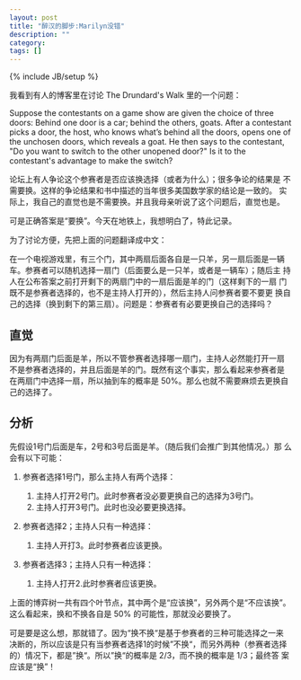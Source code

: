 ```yaml
---
layout: post
title: "醉汉的脚步:Marilyn没错"
description: ""
category:
tags: []
---
```

{% include JB/setup %}

我看到有人的博客里在讨论 The Drundard's Walk 里的一个问题：

Suppose the contestants on a game show are given the choice of three
doors: Behind one door is a car; behind the others, goats. After a
contestant picks a door, the host, who knows what’s behind all the
doors, opens one of the unchosen doors, which reveals a goat. He then
says to the contestant, "Do you want to switch to the other unopened
door?" Is it to the contestant's advantage to make the switch?

论坛上有人争论这个参赛者是否应该换选择（或者为什么）；很多争论的结果是
不需要换。这样的争论结果和书中描述的当年很多美国数学家的结论是一致的。
实际上，我自己的直觉也是不需要换。并且我母亲听说了这个问题后，直觉也是。

可是正确答案是“要换”。今天在地铁上，我想明白了，特此记录。

为了讨论方便，先把上面的问题翻译成中文：

在一个电视游戏里，有三个门，其中两扇后面各自是一只羊，另一扇后面是一辆
车。参赛者可以随机选择一扇门（后面要么是一只羊，或者是一辆车）；随后主
持人在公布答案之前打开剩下的两扇门中的一扇后面是羊的门（这样剩下的一扇
门既不是参赛者选择的，也不是主持人打开的），然后主持人问参赛者要不要更
换自己的选择（换到剩下的第三扇）。问题是：参赛者有必要更换自己的选择吗？

## 直觉

因为有两扇门后面是羊，所以不管参赛者选择哪一扇门，主持人必然能打开一扇
不是参赛者选择的，并且后面是羊的门。既然有这个事实，那么看起来参赛者是
在两扇门中选择一扇，所以抽到车的概率是 50%。那么也就不需要麻烦去更换自
己的选择了。

## 分析

先假设1号门后面是车，2号和3号后面是羊。（随后我们会推广到其他情况。）那
么会有以下可能：

   1. 参赛者选择1号门，那么主持人有两个选择：
      1. 主持人打开2号门。此时参赛者没必要更换自己的选择为3号门。
      1. 主持人打开3号门。此时也没必要更换选择。

   1. 参赛者选择2；主持人只有一种选择：
      1. 主持人开打3。此时参赛者应该更换。

   1. 参赛者选择3；主持人只有一种选择：
      1. 主持人打开2.此时参赛者应该更换。

上面的博弈树一共有四个叶节点，其中两个是“应该换”，另外两个是“不应该换”。
这么看起来，换和不换各自是 50% 的可能性，那就没必要换了。

可是要是这么想，那就错了。因为“换不换“是基于参赛者的三种可能选择之一来
决断的，所以应该是只有当参赛者选择1的时候”不换“，而另外两种（参赛者选择
的）情况下，都是”换“。所以”换“的概率是 2/3，而不换的概率是 1/3；最终答
案应该是“换”！
